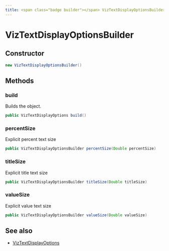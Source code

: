 ```yaml
---
title: <span class="badge builder"></span> VizTextDisplayOptionsBuilder
---
```

# <span class="badge builder"></span> VizTextDisplayOptionsBuilder

## Constructor

```java
new VizTextDisplayOptionsBuilder()
```
## Methods

### <span class="badge object-method"></span> build

Builds the object.

```java
public VizTextDisplayOptions build()
```

### <span class="badge object-method"></span> percentSize

Explicit percent text size

```java
public VizTextDisplayOptionsBuilder percentSize(Double percentSize)
```

### <span class="badge object-method"></span> titleSize

Explicit title text size

```java
public VizTextDisplayOptionsBuilder titleSize(Double titleSize)
```

### <span class="badge object-method"></span> valueSize

Explicit value text size

```java
public VizTextDisplayOptionsBuilder valueSize(Double valueSize)
```

## See also

 * <span class="badge object-type-class"></span> [VizTextDisplayOptions](./object-VizTextDisplayOptions.md)
